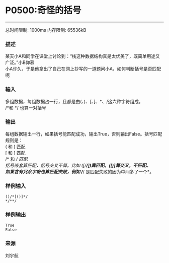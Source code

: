 # P0500:奇怪的括号

------

总时间限制: 1000ms 内存限制: 65536kB

### 描述

某天小A和同学在课堂上讨论到：“栈这种数据结构真是太优美了，既简单用途又广泛。”小B仰慕  
小A许久，于是他拿出了自己在网上抄写的一道题问小A，如何判断括号是否匹配呢

### 输入

多组数据，每组数据占一行，且都是由(、)、[、]、*、/这六种字符组成。  
/*和 */ 也算一对括号

### 输出

每组数据输出一行，如果括号能匹配成功，输出True，否则输出False。括号匹配规则是：  
( 和 ) 匹配  
[ 和 ] 匹配  
/* 和 */ 匹配  
括号嵌套算匹配，括号交叉不算。比如 ([/**/])算匹配，([)]算交叉，不匹配。  
如果含有冗余字符也算匹配失败，例如 /***/ 是匹配失败的因为中间多了一个*。

### 样例输入

    ()/*[()]*/
    */**/

### 样例输出

    True
    False

### 来源

刘宇航 

